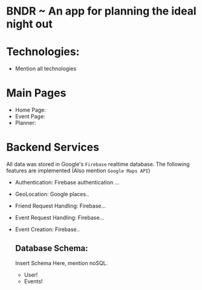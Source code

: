 # BNDR ~ An app for planning the ideal night out

# Technologies:  
- Mention all technologies

# Main Pages
- Home Page:
- Event Page:
- Planner: 

# Backend Services
All data was stored in Google's `Firebase` realtime database. The following features are implemented (Also mention `Google Maps API`)
- Authentication: Firebase authentication ...
- GeoLocation: Google places..
- Friend Request Handling: Firebase...
- Event Request Handling: Firebase...
- Event Creation: Firebase..

    ## Database Schema:
    Insert Schema Here, mention noSQL. 
    - User!
    - Events!
    